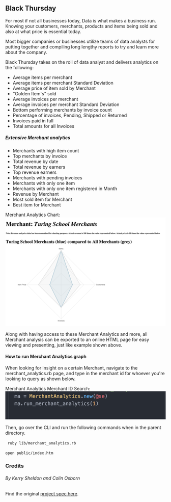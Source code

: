 ## Black Thursday

  For most if not all businesses today, Data is what makes a business run. Knowing your customers, merchants, products and items being sold and also at what price is essential today.  

  Most bigger companies or businesses utilize teams of data analysts for putting together and compiling long lengthy reports to try and learn more about the company.

  Black Thursday takes on the roll of data analyst and delivers analytics on the following:
  * Average items per merchant
  * Average items per merchant Standard Deviation
  * Average price of item sold by Merchant
  * "Golden Item's" sold
  * Average invoices per merchant
  * Average invoices per merchant Standard Deviation
  * Bottom performing merchants by invoice count
  * Percentage of invoices, Pending, Shipped or Returned
  * Invoices paid in full
  * Total amounts for all Invoices
##### Extensive Merchant analytics  
  * Merchants with high item count
  * Top merchants by invoice
  * Total revenue by date
  * Total revenue by earners
  * Top revenue earners
  * Merchants with pending invoices
  * Merchants with only one item
  * Merchants with only one item registered in Month
  * Revenue by Merchant
  * Most sold item for Merchant
  * Best item for Merchant

  Merchant Analytics Chart:
![alt text](public/images/example.png "Logo Title Text 1")

  Along with having access to these Merchant Analytics and more, all Merchant analysis can be exported to an online HTML page for easy viewing and presenting, just like example shown above.

#### How to run Merchant Analytics graph
  When looking for insight on a certain Merchant, navigate to the merchant_analytics.rb page, and type in the merchant id for whoever you're looking to query as shown below.

  Merchant Analytics Merchant ID Search:
![alt text](public/images/how_to_run.png "Logo Title Text 1")

  Then, go over the CLI and run the following commands when in the parent directory.

  ` ruby lib/merchant_analytics.rb`

  `open public/index.htm`


### Credits
###### By Kerry Sheldon and Colin Osborn


Find the original [project spec here](https://github.com/turingschool/curriculum/blob/master/source/projects/black_thursday.markdown).
